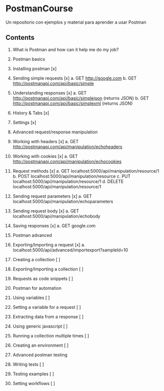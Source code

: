 # PostmanCourse
Un repositorio con ejemplos y material para aprender a usar Postman

## Contents
1. What is Postman and how can it help me do my job?

2. Postman basics
 1. Installing postman  [x]
 2. Sending simple requests [x]
	a. GET http://google.com
	b. GET http://postmanapi.com/api/basic/simple
 3. Understanding responses [x]
	a. GET http://postmanapi.com/api/basic/simplejson (returns JSON)
	b. GET http://postmanapi.com/api/basic/simplexml (returns JSON)
 4. History & Tabs [x]
 5. Settings [x]
 
3. Advanced request/response manipulation
 1. Working with headers [x]
	a. GET http://postmanapi.com/api/manipulation/echoheaders
 2. Working with cookies [x]
 	a. GET http://postmanapi.com/api/manipulation/echocookies
 3. Request methods [x]
 	a. GET localhost:5000/api/manipulation/resource/1
	b. POST localhost:5000/api/manipulation/resource
	c. PUT localhost:5000/api/manipulation/resource/1
	d. DELETE localhost:5000/api/manipulation/resource/1
 4. Sending request parameters [x]
 	a. GET localhost:5000/api/manipulation/echoparameters
 5. Sending request body [x]
 	a. GET localhost:5000/api/manipulation/echobody
 6. Saving responses [x]
 	a. GET google.com
	 
4. Postman advanced
 1. Exporting/Importing a request [x]
 	a. localhost:5000/api/advanced/importexport?sampleId=10
 2. Creating a collection [ ]
 3. Exporting/Importing a collection [ ]
 4. Requests as code snippets [ ]

5. Postman for automation 
 1. Using variables [ ]
 2. Setting a variable for a request [ ]
 3. Extracting data from a response [ ]
 4. Using generic javascript [ ]
 5. Running a collection multiple times [ ]
 6. Creating an environment [ ]

6. Advanced postman testing
 1. Writing tests [ ]
 2. Testing examples [ ]
 3. Setting workflows [ ]